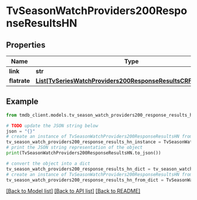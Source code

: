 # TvSeasonWatchProviders200ResponseResultsHN


## Properties

Name | Type | Description | Notes
------------ | ------------- | ------------- | -------------
**link** | **str** |  | [optional] 
**flatrate** | [**List[TvSeriesWatchProviders200ResponseResultsCRFlatrateInner]**](TvSeriesWatchProviders200ResponseResultsCRFlatrateInner.md) |  | [optional] 

## Example

```python
from tmdb_client.models.tv_season_watch_providers200_response_results_hn import TvSeasonWatchProviders200ResponseResultsHN

# TODO update the JSON string below
json = "{}"
# create an instance of TvSeasonWatchProviders200ResponseResultsHN from a JSON string
tv_season_watch_providers200_response_results_hn_instance = TvSeasonWatchProviders200ResponseResultsHN.from_json(json)
# print the JSON string representation of the object
print(TvSeasonWatchProviders200ResponseResultsHN.to_json())

# convert the object into a dict
tv_season_watch_providers200_response_results_hn_dict = tv_season_watch_providers200_response_results_hn_instance.to_dict()
# create an instance of TvSeasonWatchProviders200ResponseResultsHN from a dict
tv_season_watch_providers200_response_results_hn_from_dict = TvSeasonWatchProviders200ResponseResultsHN.from_dict(tv_season_watch_providers200_response_results_hn_dict)
```
[[Back to Model list]](../README.md#documentation-for-models) [[Back to API list]](../README.md#documentation-for-api-endpoints) [[Back to README]](../README.md)



